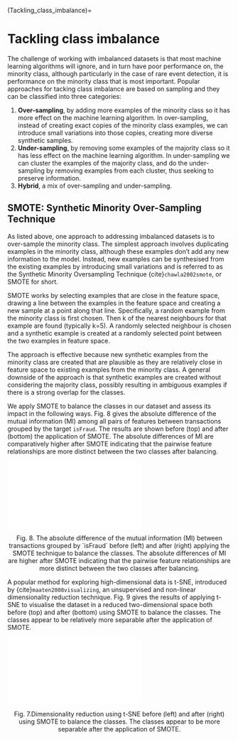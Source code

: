 (Tackling_class_imbalance)=
# Tackling class imbalance

The challenge of working with imbalanced datasets is that most machine 
learning algorithms will ignore, and in turn have poor performance on, the 
minority class, although particularly in the case of rare event 
detection, it is performance on the minority class that is most important. 
Popular approaches for tacking class imbalance are based on sampling and 
they can be classified into three categories:

1. **Over-sampling**, by adding more examples of the minority class 
so it has more effect on the machine learning algorithm. In over-sampling, 
instead of creating exact copies of the minority class examples, we can 
introduce small variations into those copies, creating more diverse synthetic 
samples.
2. **Under-sampling**, by removing some examples of the majority 
class so it has less effect on the machine learning algorithm. In 
under-sampling we can cluster the examples of the majority class, and do 
the under-sampling by removing examples from each cluster, thus seeking to 
preserve information.
2. **Hybrid**, a mix of over-sampling and under-sampling.

## SMOTE: Synthetic Minority Over-Sampling Technique

As listed above, one approach to addressing imbalanced datasets is to 
over-sample the minority class. The simplest approach involves duplicating 
examples in the minority class, although these examples don’t add any new 
information to the model. Instead, new examples can be synthesised from 
the existing examples by introducing small variations and is referred to 
as the Synthetic Minority Oversampling Technique {cite}`chawla2002smote`, 
or SMOTE for short.

SMOTE works by selecting examples that are close in the feature space, 
drawing a line between the examples in the feature space and creating a 
new sample at a point along that line. Specifically, a random example 
from the minority class is first chosen. Then k of the nearest 
neighbours for that example are found (typically k=5). A randomly 
selected neighbour is chosen and a synthetic example is created at a 
randomly selected point between the two examples in feature space.

The approach is effective because new synthetic examples from the 
minority class are created that are plausible as they are relatively 
close in feature space to existing examples from the minority class. 
A general downside of the approach is that synthetic examples are 
created without considering the majority class, possibly resulting 
in ambiguous examples if there is a strong overlap for the classes.

We apply SMOTE to balance the classes in our dataset and assess its 
impact in the following ways. Fig. 8 gives the absolute 
difference of the mutual information (MI) among all pairs of features 
between transactions grouped by the target `isFraud`. The results 
are shown before (top) and after (bottom) the application of SMOTE. The 
absolute differences of MI are comparatively higher after SMOTE 
indicating that the pairwise feature relationships are more distinct 
between the two classes after balancing. 

![alt text](./images/MI_after_smote.pdf)
<p style="text-align: center;">
Fig. 8. The absolute difference of the mutual information (MI) between transactions grouped by `isFraud` before (left) and after (right) applying the SMOTE technique to balance the classes. The absolute differences of MI are higher after SMOTE indicating that the pairwise feature relationships are more distinct between the two classes after balancing.
</p>

A popular method for exploring high-dimensional data is t-SNE, introduced 
by {cite}`maaten2008visualizing`, an unsupervised and non-linear 
dimensionality reduction technique. Fig. 9 gives the 
results of applying t-SNE to visualise the dataset in a reduced 
two-dimensional space both before (top) and after (bottom) using SMOTE to 
balance the classes. The classes appear to be relatively more separable 
after the application of SMOTE.

![alt text](./images/tsne_smote.pdf)
<p style="text-align: center;">
Fig. 7.Dimensionality reduction using t-SNE before (left) and after (right) using SMOTE to balance the classes. The classes appear to be more separable after the application of SMOTE.
</p>